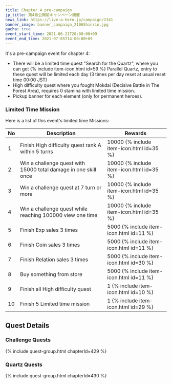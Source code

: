 ```yaml
---
title: Chapter 4 pre-campaign
jp_title: 第4章公開前キャンペーン開催
news_link: https://live-a-hero.jp/campaign/2341
banner_image: banner_campaign_2106Shinrin.jpg
gacha: true
event_start_time: 2021-06-21T20:00:00+09
event_end_time: 2021-07-05T14:00:00+09
---
```


It's a pre-campaign event for chapter 4:

- There will be a limited time quest "Search for the Quartz", where you can get {% include item-icon.html id=59 %} Parallel Quartz, entry to these quest will be limited each day (3 times per day reset at usual reset time 00:00 JST)
- High difficulty quest where you fought Mokdai (Decisive Battle in The Forest Area), requires 0 stamina with limited time mission.
- Pickup banner for each element (only for permanent heroes).

### Limited Time Mission

Here is a list of this event's limited time Missions:

| No  | Description      | Rewards      |
|----|-----------------------------------------------------------|----------------|
| 1  | Finish High difficulty quest rank A within 5 turns | 10000 {% include item-icon.html id=35 %}    |
| 2  | Win a challenge quest with 15000 total damage in one skill once | 10000 {% include item-icon.html id=35 %}    |
| 3  | Win a challenge quest at 7 turn or more | 10000 {% include item-icon.html id=35 %}    |
| 4  | Win a challenge quest while reaching 100000 view one time | 10000 {% include item-icon.html id=35 %}    |
| 5  | Finish Exp sales 3 times | 5000 {% include item-icon.html id=11 %}    |
| 6  | Finish Coin sales 3 times | 5000 {% include item-icon.html id=11 %}    |
| 7  | Finish Relation sales 3 times | 5000 {% include item-icon.html id=30 %}    |
| 8  | Buy something from store | 5000 {% include item-icon.html id=11 %}    |
| 9  | Finish all High difficulty quest | 1 {% include item-icon.html id=10 %}    |
| 10  | Finish 5 Limited time mission | 1 {% include item-icon.html id=29 %}    |

## Quest Details

### Challenge Quests

{% include quest-group.html chapterId=429 %}

### Quartz Quests

{% include quest-group.html chapterId=430 %}
